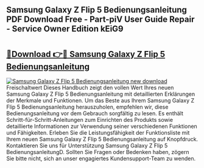## Samsung Galaxy Z Flip 5 Bedienungsanleitung PDF Download Free - Part-piV User Guide Repair - Service Owner Edition kEiG9

# <h2><a href="http://df0aumq.blite.top/?on=Samsung+Galaxy+Z+Flip+5+Bedienungsanleitung">🔗Download 👉🔴 Samsung Galaxy Z Flip 5 Bedienungsanleitung</a></h2>

[![Samsung Galaxy Z Flip 5 Bedienungsanleitung new download](https://i.imgur.com/lujVjoI.png)](http://df0aumq.blite.top/?on=Samsung+Galaxy+Z+Flip+5+Bedienungsanleitung)
Freischaltwert Dieses Handbuch zeigt den vollen Wert Ihres neuen Samsung Galaxy Z Flip 5 Bedienungsanleitung mit detaillierten Erklärungen der Merkmale und Funktionen. Um das Beste aus Ihrem Samsung Galaxy Z Flip 5 Bedienungsanleitung herauszuholen, empfehlen wir, diese Bedienungsanleitung vor dem Gebrauch sorgfältig zu lesen. Es enthält Schritt-für-Schritt-Anleitungen zum Einrichten des Produkts sowie detaillierte Informationen zur Verwendung seiner verschiedenen Funktionen und Fähigkeiten. Erleben Sie die Leistungsfähigkeit der Funktionsliste mit Ihrem neuen Samsung Galaxy Z Flip 5 Bedienungsanleitung auf Knopfdruck. Kontaktieren Sie uns für Unterstützung Samsung Galaxy Z Flip 5 BedienungsanleitungD. Sollten Sie Fragen oder Bedenken haben, zögern Sie bitte nicht, sich an unser engagiertes Kundensupport-Team zu wenden.
